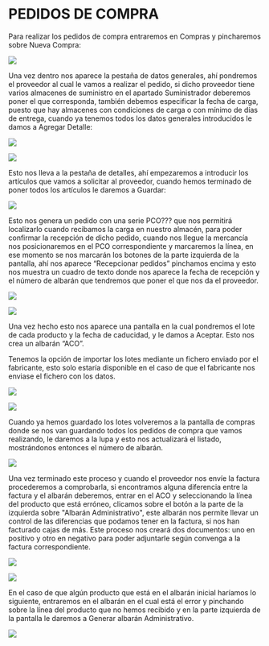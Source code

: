
# PEDIDOS DE COMPRA

Para realizar los pedidos de compra entraremos en Compras y pincharemos sobre Nueva Compra:

![](pedidos_compra.png)

Una vez dentro nos aparece la pestaña de datos generales, ahí pondremos el proveedor al cual le vamos a realizar el pedido, si dicho proveedor tiene varios almacenes de suministro en el apartado Suministrador deberemos poner el que corresponda, también debemos especificar la fecha de carga, puesto que hay almacenes con condiciones de carga o con mínimo de días de entrega, cuando ya tenemos todos los datos generales introducidos le damos a Agregar Detalle:

![](pedidos_compra_1.png)

![](pedidos_compra_2.png)

Esto nos lleva a la pestaña de detalles, ahí empezaremos a introducir los artículos que vamos a solicitar al proveedor, cuando hemos terminado de poner todos los artículos le daremos a Guardar:

![](pedidos_compra_3.png)

Esto nos genera un pedido con una serie PCO??? que nos permitirá localizarlo cuando recibamos la carga en nuestro almacén, para poder confirmar la recepción de dicho pedido, cuando nos llegue la mercancía nos posicionaremos en el PCO correspondiente y marcaremos la línea, en ese momento se nos marcarán los botones de la parte izquierda de la pantalla, ahí nos aparece “Recepcionar pedidos” pinchamos encima y esto nos muestra un cuadro de texto donde nos aparece la fecha de recepción y el número de albarán que tendremos que poner el que nos da el proveedor.

![](pedidos_compra_4.png)

![](pedidos_compra_5.png)

Una vez hecho esto nos aparece una pantalla en la cual pondremos el lote de cada producto y la fecha de caducidad, y le damos a Aceptar. Esto nos crea un albarán “ACO”.

Tenemos la opción de importar los lotes mediante un fichero enviado por el fabricante, esto solo estaría disponible en el caso de que el fabricante nos enviase el fichero con los datos.

![](pedidos_compra_10.png)

![](pedidos_compra_6.png)

Cuando ya hemos guardado los lotes volveremos a la pantalla de compras donde se nos van guardando todos los pedidos de compra que vamos realizando, le daremos a la lupa y esto nos actualizará el listado, mostrándonos entonces el número de albarán.

![](pedidos_compra_7.png)

Una vez terminado este proceso y cuando el proveedor nos envíe la factura procederemos a comprobarla, si encontramos alguna diferencia entre la factura y el albarán deberemos, entrar en el ACO y seleccionando la línea del producto que está erróneo, clicamos sobre el botón a la parte de la izquierda sobre "Albarán Administrativo", este albarán nos permite llevar un control de las diferencias que podamos tener en la factura, si nos han facturado cajas de más. Este proceso nos creará dos documentos: uno en positivo y otro en negativo para poder adjuntarle según convenga a la factura correspondiente.

![](pedidos_compra_11.png)

![](pedidos_compra_8.png)

En el caso de que algún producto que está en el albarán inicial haríamos lo siguiente, entraremos en el albarán en el cual está el error y pinchando sobre la línea del producto que no hemos recibido y en la parte izquierda de la pantalla le daremos a Generar albarán Administrativo.

![](pedidos_compra_9.png)
